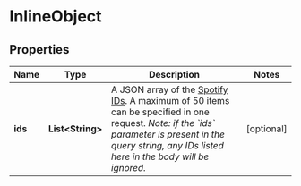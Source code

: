 

# InlineObject

## Properties

Name | Type | Description | Notes
------------ | ------------- | ------------- | -------------
**ids** | **List&lt;String&gt;** | A JSON array of the [Spotify IDs](https://developer.spotify.com/documentation/web-api/#spotify-uris-and-ids).   A maximum of 50 items can be specified in one request. *Note: if the &#x60;ids&#x60; parameter is present in the query string, any IDs listed here in the body will be ignored.* |  [optional]




